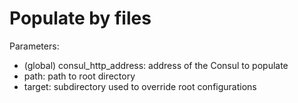 # Populate by files

Parameters:

- (global) consul_http_address: address of the Consul to populate
- path: path to root directory
- target: subdirectory used to override root configurations
